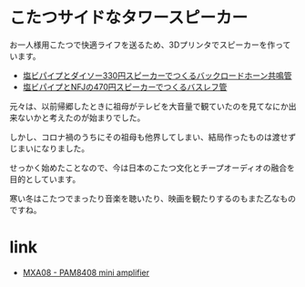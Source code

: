 # こたつサイドなタワースピーカー

お一人様用こたつで快適ライフを送るため、3Dプリンタでスピーカーを作っています。

- [塩ビパイプとダイソー330円スピーカーでつくるバックロードホーン共鳴管](VU50-stand-daiso330)
- [塩ビパイプとNFJの470円スピーカーでつくるバスレフ管](VU75-stand-nfj-470)

元々は、以前帰郷したときに祖母がテレビを大音量で観ていたのを見てなにか出来ないかと考えたのが始まりでした。

しかし、コロナ禍のうちにその祖母も他界してしまい、結局作ったものは渡せずじまいになりました。

せっかく始めたことなので、今は日本のこたつ文化とチープオーディオの融合を目的としています。

寒い冬はこたつでまったり音楽を聴いたり、映画を観たりするのもまた乙なものですね。

# link

- [MXA08 - PAM8408 mini amplifier](https://github.com/hidsh/MXA08)
